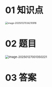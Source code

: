 # 01 知识点

<img src="https://cvp.oss-cn-shanghai.aliyuncs.com/202501270342044.png" alt="image-20250127034210916" style="zoom:50%;" />

# 02 题目

<img src="https://cvp.oss-cn-shanghai.aliyuncs.com/202501270013320.png" alt="image-20250127001350221" style="zoom: 67%;" />



# 03 答案



